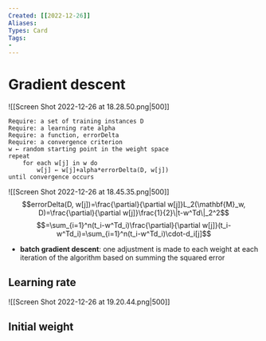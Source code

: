 ```yaml
---
Created: [[2022-12-26]]
Aliases: 
Types: Card
Tags: 
- 
---
```

# Gradient descent
![[Screen Shot 2022-12-26 at 18.28.50.png|500]]
```Pseudocode
Require: a set of training instances D
Require: a learning rate alpha
Require: a function, errorDelta
Require: a convergence criterion
w ← random starting point in the weight space
repeat
	for each w[j] in w do
		w[j] ← w[j]+alpha*errorDelta(D, w[j])
until convergence occurs
```
![[Screen Shot 2022-12-26 at 18.45.35.png|500]]
$$errorDelta(D, w[j])=\frac{\partial}{\partial w[j]}L_2(\mathbf{M}_w, D)=\frac{\partial}{\partial w[j]}\frac{1}{2}\|t-w^Td\|_2^2$$
$$=\sum_{i=1}^n(t_i-w^Td_i)\frac{\partial}{\partial w[j]}(t_i-w^Td_i)=\sum_{i=1}^n(t_i-w^Td_i)\cdot-d_i[j]$$
- **batch gradient descent**: one adjustment is made to each weight at each iteration of the algorithm based on summing the squared error
## Learning rate
![[Screen Shot 2022-12-26 at 19.20.44.png|500]]

## Initial weight

